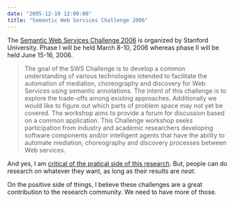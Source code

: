 ```yaml
---
date: "2005-12-19 12:00:00"
title: "Semantic Web Services Challenge 2006"
---
```




The [Semantic Web Services Challenge 2006](http://www.sws-challenge.org/) is organized by Stanford University. Phase I will be held March 8-10, 2006 whereas phase II will be held June 15-16, 2006.

> The goal of the SWS Challenge is to develop a common understanding of various technologies intended to facilitate the automation of mediation, choreography and discovery for Web Services using semantic annotations. The intent of this challenge is to explore the trade-offs among existing approaches. Additionally we would like to figure out which parts of problem space may not yet be covered. The workshop aims to provide a forum for discussion based on a common application. This Challenge workshop seeks participation from industry and academic researchers developing software components and/or intelligent agents that have the ability to automate mediation, choreography and discovery processes between Web services.



And yes, I am [critical of the pratical side of this research](/lemire/blog/2005/12/19/ibm-uddi-shut-down/). But, people can do research on whatever they want, as long as their results are <em>neat</em>.

On the positive side of things, I believe these challenges are a great contribution to the research community. We need to have more of those.


